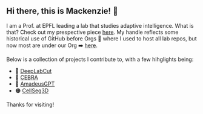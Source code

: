 ## Hi there, this is Mackenzie! 👋

I am a Prof. at EPFL leading a lab that studies adaptive intelligence. What is that? Check out  my prespective piece [here](https://www.arxiv.org/abs/2411.15234). My handle reflects some historical use of GitHub before Orgs 👀 where I used to host all lab repos, but now most are under our Org ➡️ [here](https://github.com/AdaptiveMotorControlLab).

Below is a collection of projects I contribute to, with a few hihglights being:

- 💜 [DeepLabCut](https://www.mackenziemathislab.org/deeplabcut)
- 🦓 [CEBRA](https://github.com/AdaptiveMotorControlLab/CEBRA)
- 🎻 [AmadeusGPT](https://www.mackenziemathislab.org/amadeusgpt)
- 🟠 [CellSeg3D](https://github.com/AdaptiveMotorControlLab/CellSeg3D)


Thanks for visiting! 




